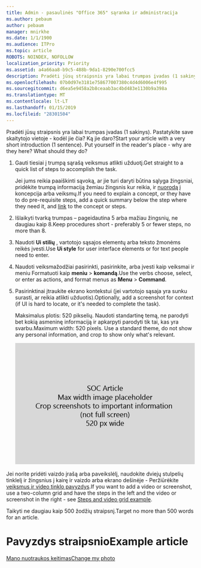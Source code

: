 ```yaml
---
title: Admin - pasaulinės "Office 365" sąranka ir administracija
ms.author: pebaum
author: pebaum
manager: mnirkhe
ms.date: 1/1/1900
ms.audience: ITPro
ms.topic: article
ROBOTS: NOINDEX, NOFOLLOW
localization_priority: Priority
ms.assetid: a4a66aa8-b9c5-488b-9da1-8290e700fcc5
description: Pradėti jūsų straipsnis yra labai trumpas įvadas (1 sakinys). Pastatykite save skaitytojo vietoje - kodėl jie čia? Ką jie daro?
ms.openlocfilehash: 07b0d97e3181e758677007380c4d4d6006e4f995
ms.sourcegitcommit: d6ea5e9458a2b8ceaab3ac4bd483e1130b9a398a
ms.translationtype: MT
ms.contentlocale: lt-LT
ms.lasthandoff: 01/15/2019
ms.locfileid: "28301504"
---
```

<span data-ttu-id="2fc79-p102">Pradėti jūsų straipsnis yra labai trumpas įvadas (1 sakinys). Pastatykite save skaitytojo vietoje - kodėl jie čia? Ką jie daro?</span><span class="sxs-lookup"><span data-stu-id="2fc79-p102">Start your article with a very short introduction (1 sentence). Put yourself in the reader's place - why are they here? What should they do?</span></span> 
  
1. <span data-ttu-id="2fc79-108">Gauti tiesiai į trumpą sąrašą veiksmus atlikti užduotį.</span><span class="sxs-lookup"><span data-stu-id="2fc79-108">Get straight to a quick list of steps to accomplish the task.</span></span>
    
    <span data-ttu-id="2fc79-109">Jei jums reikia paaiškinti sąvoką, ar jie turi daryti būtina sąlyga žingsniai, pridėkite trumpą informaciją žemiau žingsnis kur reikia, ir [nuorodą](https://support.office.com/article/f37e7984-cf03-4fde-92d3-82970d7e241b.aspx) į koncepcija arba veiksmų.</span><span class="sxs-lookup"><span data-stu-id="2fc79-109">If you need to explain a concept, or they have to do pre-requisite steps, add a quick summary below the step where they need it, and [link](https://support.office.com/article/f37e7984-cf03-4fde-92d3-82970d7e241b.aspx) to the concept or steps.</span></span> 
    
2. <span data-ttu-id="2fc79-110">Išlaikyti tvarką trumpas – pageidautina 5 arba mažiau žingsnių, ne daugiau kaip 8.</span><span class="sxs-lookup"><span data-stu-id="2fc79-110">Keep procedures short - preferably 5 or fewer steps, no more than 8.</span></span>
    
3. <span data-ttu-id="2fc79-111">Naudoti **Ui stilių** , vartotojo sąsajos elementų arba teksto žmonėms reikės įvesti.</span><span class="sxs-lookup"><span data-stu-id="2fc79-111">Use **Ui style** for user interface elements or for text people need to enter.</span></span> 
    
4. <span data-ttu-id="2fc79-112">Naudoti veiksmažodžiai pasirinkti, pasirinkite, arba įvesti kaip veiksmai ir meniu Formatuoti kaip **meniu** \> **komandą**.</span><span class="sxs-lookup"><span data-stu-id="2fc79-112">Use the verbs choose, select, or enter as actions, and format menus as **Menu** \> **Command**.</span></span>
    
5. <span data-ttu-id="2fc79-113">Pasirinktinai įtraukite ekrano kontekstui (jei vartotojo sąsaja yra sunku surasti, ar reikia atlikti užduotis).</span><span class="sxs-lookup"><span data-stu-id="2fc79-113">Optionally, add a screenshot for context (if UI is hard to locate, or it's needed to complete the task).</span></span>
    
    <span data-ttu-id="2fc79-p103">Maksimalus plotis: 520 pikselių. Naudoti standartinę temą, ne parodyti bet kokią asmeninę informaciją ir apkarpyti parodyti tik tai, kas yra svarbu.</span><span class="sxs-lookup"><span data-stu-id="2fc79-p103">Maximum width: 520 pixels. Use a standard theme, do not show any personal information, and crop to show only what's relevant.</span></span> 
    
    ![Vietos rezervavimo ženklas - didžiausias plotis SOC straipsnio meno yra 520 pikselių](media/7d43d3be-8658-4a5b-aa15-ed62a47a2b24.png)
  
<span data-ttu-id="2fc79-117">Jei norite pridėti vaizdo įrašą arba paveikslėlį, naudokite dviejų stulpelių tinklelį ir žingsnius į kairę ir vaizdo arba ekrano dešinėje - Peržiūrėkite [veiksmus ir video tinklo pavyzdys](https://support.office.com/article/14ce8e82-efa0-47f5-bb84-94f078db3dae.aspx).</span><span class="sxs-lookup"><span data-stu-id="2fc79-117">If you want to add a video or screenshot, use a two-column grid and have the steps in the left and the video or screenshot in the right - see [Steps and video grid example](https://support.office.com/article/14ce8e82-efa0-47f5-bb84-94f078db3dae.aspx).</span></span> 
  
<span data-ttu-id="2fc79-118">Taikyti ne daugiau kaip 500 žodžių straipsnį.</span><span class="sxs-lookup"><span data-stu-id="2fc79-118">Target no more than 500 words for an article.</span></span>
  
# <a name="example-article"></a><span data-ttu-id="2fc79-119">Pavyzdys straipsnio</span><span class="sxs-lookup"><span data-stu-id="2fc79-119">Example article</span></span>

[<span data-ttu-id="2fc79-120">Mano nuotraukos keitimas</span><span class="sxs-lookup"><span data-stu-id="2fc79-120">Change my photo</span></span>](https://support.office.com/article/555376e0-1fca-49ba-8434-307a0525c767.aspx)
  

